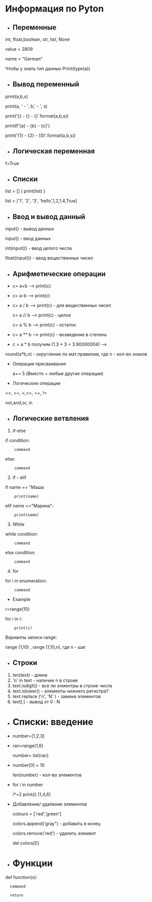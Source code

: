 # Информация по Pyton 

* ## Переменные 
int, float,boolean,  str, list, None

value = 2809

name = "German"

Чтобы у знать тип данных Print(type(a))

* ## Вывод переменный

print(a,b,s)

print(a, ' - ', b,' - ', s)

print('{} - {} - {}'.format(a,b,s))

print(f'{a} - {b} - {c}')

print('{1} - {2} - {0}'.format(a,b,s))

* ## Логическая переменная

f=True

* ## Списки

list = []   ( print(list) )

list = ['1', '2', '3', 'hello',1,2,1.4,True]

* ## Ввод и вывод данный

input() - вывод данных

input() - ввод данных

int(input()) - ввод целого числа

float(input()) - ввод вещественных чисел

* ## Арифметические операции 
* c= a+b --> print(c)

* c= a-b --> print(c)
* c= a / b --> print(c) - для вещественных чисел 

   c= a // b  --> print(c) - целое 

   c= a % b --> print(c) - остаток

* c= a ** b --> print(c) - возведение в степень 

* с = a * b 
получим (1.3 * 3 = 3.90000004) -->

round(a*b,n) - округление по мат.правилам, где n - кол-во знаков


* Операции присваивания 

     a+= 5 (Вместо + любые другие операции)

* Логические операции

<>, >=, <,<=, ==, !=

not,and,or, in
    
* ## Логические ветвления 
1. if-else

if condition:

        command
 
else: 

        command


2. if - elif

if name == "Маша:

        print(name)

elif name =="Марина":

        print(name)


3. While

while condition:
        
        command

else condition:

        command

4. for

for i in enumeration:

        command

* Example

r=range(10)

for i in r:

        print(i)

Варианты записи range:

range (1,10) , range (1,10,n), где n - шаг


* ## Строки

1. len(text) - длина
2. 'n' in text - наличие n в строке
3. text.isdigit() - все ли элментры в строке числа
4. text.islower() - элементы нижнего регистра?
5. text.replace ('n', 'N' ) - замена элементов
6. text[:] - вывод от 0 : N 

* # Списки: введение

* number=[1,2,3]
* ran=range(1,6)

  number= list(ran)

* number[0] = 10

  len(number) - кол-во элементов

* for i in number
     
    i*=2
    print(i)  [1,4,6]

* Добавление/ удаление элементов

    colours = ['red','green']

    colors.append('gray") - добавить в конец

    colors.remove('red') - удалить элемент

    del colors[0]

* # Функции

def function(x):

      command

      return







